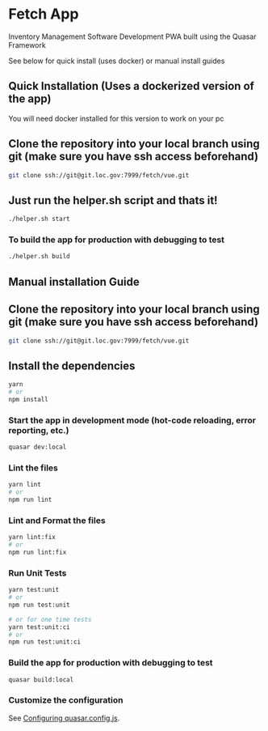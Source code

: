 # Fetch App

Inventory Management Software Development PWA built using the Quasar Framework

See below for quick install (uses docker) or manual install guides



## Quick Installation (Uses a dockerized version of the app)

You will need docker installed for this version to work on your pc

## Clone the repository into your local branch using git (make sure you have ssh access beforehand)

```bash
git clone ssh://git@git.loc.gov:7999/fetch/vue.git
```

## Just run the helper.sh script and thats it!

```bash
./helper.sh start
```

### To build the app for production with debugging to test

```bash
./helper.sh build
```

## Manual installation Guide

## Clone the repository into your local branch using git (make sure you have ssh access beforehand)

```bash
git clone ssh://git@git.loc.gov:7999/fetch/vue.git
```

## Install the dependencies

```bash
yarn
# or
npm install
```

### Start the app in development mode (hot-code reloading, error reporting, etc.)

```bash
quasar dev:local
```

### Lint the files

```bash
yarn lint
# or
npm run lint
```

### Lint and Format the files

```bash
yarn lint:fix
# or
npm run lint:fix
```

### Run Unit Tests

```bash
yarn test:unit
# or
npm run test:unit

# or for one time tests
yarn test:unit:ci
# or
npm run test:unit:ci
```

### Build the app for production with debugging to test

```bash
quasar build:local
```

### Customize the configuration

See [Configuring quasar.config.js](https://v2.quasar.dev/quasar-cli-vite/quasar-config-js).
